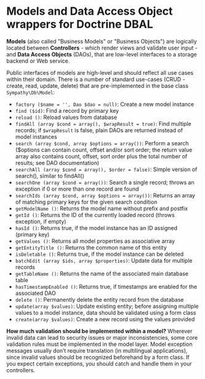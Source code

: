 Models and Data Access Object wrappers for Doctrine DBAL
========================================================

**Models** (also called "Business Models" or "Business Objects") are logically located between **Controllers** - which render views and validate user input - and **Data Access Objects** (DAOs), that are low-level interfaces to a storage backend or Web service.

Public interfaces of models are high-level and should reflect all use cases within their domain. There is a number of standard use-cases (CRUD - create, read, update, delete) that are pre-implemented in the base class `Sympathy\Db\Model`:
- `factory ($name = '', Dao $dao = null)`: Create a new model instance
- `find ($id)`: Find a record by primary key
- `reload ()`: Reload values from database
- `findAll (array $cond = array(), $wrapResult = true)`: Find multiple records; if `$wrapResult` is false, plain DAOs are returned instead of model instances
- `search (array $cond, array $options = array())`: Perform a search ($options can contain count, offset and/or sort order; the return value array also contains count, offset, sort order plus the total number of results; see DAO documentation)
- `searchAll (array $cond = array(), $order = false)`: Simple version of search(), similar to findAll()
- `searchOne (array $cond = array())`: Search a single record; throws an exception if 0 or more than one record are found
- `searchIds (array $cond, array $options = array())`: Returns an array of matching primary keys for the given search condition
- `getModelName ()`: Returns the model name without prefix and postfix
- `getId ()`: Returns the ID of the currently loaded record (throws exception, if empty)
- `hasId ()`: Returns true, if the model instance has an ID assigned (primary key)
- `getValues ()`: Returns all model properties as associative array
- `getEntityTitle ()`: Returns the common name of this entity
- `isDeletable ()`: Returns true, if the model instance can be deleted
- `batchEdit (array $ids, array $properties)`: Update data for multiple records
- `getTableName ()`: Returns the name of the associated main database table
- `hasTimestampEnabled ()`: Returns true, if timestamps are enabled for the associated DAO
- `delete ()`: Permanently delete the entity record from the database
- `update(array $values)`: Update existing entity; before assigning multiple values to a model instance, data should be validated using a form class
- `create(array $values)`: Create a new record using the values provided

**How much validation should be implemented within a model?** Wherever invalid data can lead to security issues or major inconsistencies, some core validation rules must be implemented in the model layer. Model exception messages usually don’t require translation (in multilingual applications), since invalid values should be recognized beforehand by a form class. If you expect certain exceptions, you should catch and handle them in your controllers.
